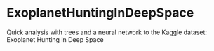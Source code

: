 # ExoplanetHuntingInDeepSpace
Quick analysis with trees and a neural network to the Kaggle dataset: Exoplanet Hunting in Deep Space
